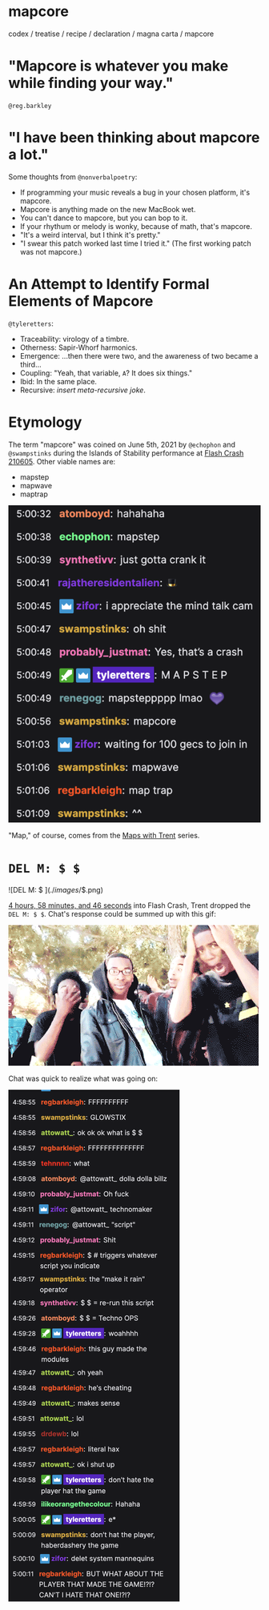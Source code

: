 # mapcore
codex / treatise / recipe / declaration / magna carta / mapcore

# "Mapcore is whatever you make while finding your way."

`@reg.barkley`

# "I have been thinking about mapcore a lot."

Some thoughts from `@nonverbalpoetry`:

 - If programming your music reveals a bug in your chosen platform, it's mapcore.
 - Mapcore is anything made on the new MacBook wet.
 - You can't dance to mapcore, but you can bop to it.
 - If your rhythum or melody is wonky, because of math, that's mapcore.
 - "It's a weird interval, but I think it's pretty."
 - "I swear this patch worked last time I tried it." (The first working patch was not mapcore.)

# An Attempt to Identify Formal Elements of Mapcore

`@tyleretters`:

 - Traceability: virology of a timbre.
 - Otherness: Sapir-Whorf harmonics.
 - Emergence: ...then there were two, and the awareness of two became a third...
 - Coupling: "Yeah, that variable, `A`? It does six things."
 - Ibid: In the same place.
 - Recursive: *insert meta-recursive joke*.

# Etymology

The term "mapcore" was coined on June 5th, 2021 by `@echophon` and `@swampstinks` during the Islands of Stability performance at [Flash Crash 210605](https://flashcrash.net). Other viable names are:

 - mapstep
 - mapwave
 - maptrap

![Etymology](./images/etymology.png)

"Map," of course, comes from the [Maps with Trent](https://llllllll.co/t/31528) series.

# `DEL M: $ $`

![DEL M: $ $](./images/$$.png)

[4 hours, 58 minutes, and 46 seconds](https://www.twitch.tv/videos/1046928056) into Flash Crash, Trent dropped the `DEL M: $ $`. Chat's response could be summed up with this gif:

![ffffffff](./images/ffffffff.gif)

Chat was quick to realize what was going on:

![Chat Response](./images/chat-response.png)